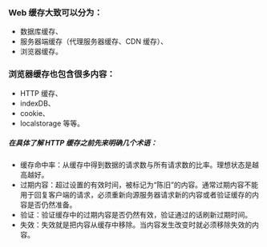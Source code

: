 ### Web 缓存大致可以分为：

- 数据库缓存、
- 服务器端缓存（代理服务器缓存、CDN 缓存）、
- 浏览器缓存。

### 浏览器缓存也包含很多内容： 

- HTTP 缓存、
- indexDB、
- cookie、
- localstorage 等等。

##### 在具体了解 HTTP 缓存之前先来明确几个术语：

- 缓存命中率：从缓存中得到数据的请求数与所有请求数的比率。理想状态是越高越好。
- 过期内容：超过设置的有效时间，被标记为“陈旧”的内容。通常过期内容不能用于回复客户端的请求，必须重新向源服务器请求新的内容或者验证缓存的内容是否仍然准备。
- 验证：验证缓存中的过期内容是否仍然有效，验证通过的话刷新过期时间。
- 失效：失效就是把内容从缓存中移除。当内容发生改变时就必须移除失效的内容。